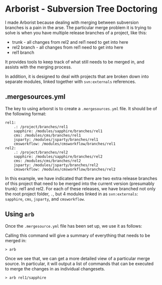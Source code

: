 Arborist - Subversion Tree Doctoring
====================================

I made Arborist because dealing with merging between subversion branches is a pain in the arse.  The
particular merge problem it is trying to solve is when you have multiple release branches of a
project, like this:

 * trunk - all changes from rel2 and rel1 need to get into here
 * rel2 branch - all changes from rel1 need to get into here
 * rel1 branch

It provides tools to keep track of what still needs to be merged in, and assists with the merging
process.

In addition, it is designed to deal with projects that are broken down into separate modules, linked
together with `svn:externals` references.

.mergesources.yml
-----------------

The key to using arborst is to create a `.mergesources.yml` file.  It should be of the following
format:

	rel1:
		.: /project/branches/rel1
		sapphire: /modules/sapphire/branches/rel1
		cms: /modules/cms/branches/rel1
		jsparty: /modules/jsparty/branches/rel1
		cmsworkflow: /modules/cmsworkflow/branches/rel1
	rel2:
		.: /project/branches/rel2
		sapphire: /modules/sapphire/branches/rel2
		cms: /modules/cms/branches/rel2
		jsparty: /modules/jsparty/branches/rel2
		cmsworkflow: /modules/cmsworkflow/branches/rel2

In this example, we have indicated that there are two extra release branches of this project that
need to be merged into the current version (presumably trunk): rel1 and rel2.  For each of these
releases, we have branched not only the root project folder, `.`, but 4 modules linked in as
`svn:externals`: `sapphire`, `cms`, `jsparty`, and `cmsworkflow`.

Using `arb`
-----------

Once the `.mergesource.yml` file has been set up, we use it as follows:

Calling this command will give a summary of everything that needs to be merged in:

	> arb
	
Once we see that, we can get a more detailed view of a particular merge source.  In particular, it
will output a list of commands that can be executed to merge the changes in as individual
changesets.

	> arb rel1/sapphire
